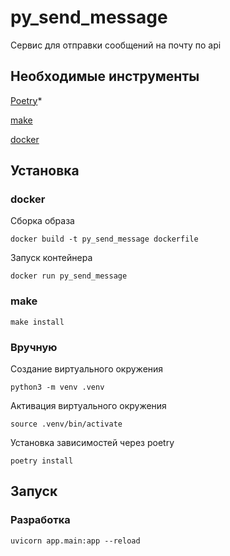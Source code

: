 # py_send_message
Сервис для отправки сообщений на почту по api

## Необходимые инструменты
[Poetry](https://python-poetry.org/docs/)*

[make](https://www.make.com/en)

[docker](https://www.docker.com/)

## Установка
### docker
Сборка образа
```
docker build -t py_send_message dockerfile
```
Запуск контейнера
```
docker run py_send_message
```
### make
```
make install
```
### Вручную
Создание виртуального окружения
```
python3 -m venv .venv
```
Активация виртуального окружения
```
source .venv/bin/activate
```
Установка зависимостей через poetry
```
poetry install
```

## Запуск
### Разработка
```
uvicorn app.main:app --reload
```
